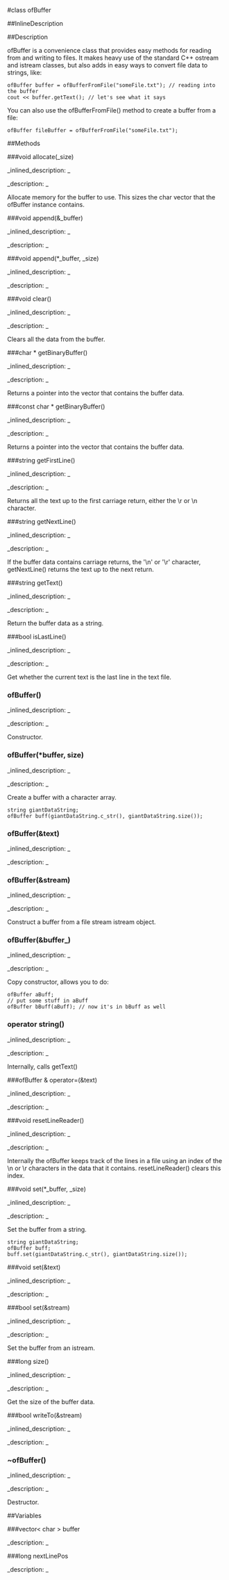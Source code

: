 #class ofBuffer


<!--
_visible: True_
_advanced: False_
_istemplated: False_
-->

##InlineDescription






##Description

ofBuffer is a convenience class that provides easy methods for reading from and writing to files. It makes heavy use of the standard C++ ostream and istream classes, but also adds in easy ways to convert file data to strings, like:

~~~~{.cpp}
ofBuffer buffer = ofBufferFromFile("someFile.txt"); // reading into the buffer
cout << buffer.getText(); // let's see what it says
~~~~

You can also use the ofBufferFromFile() method to create a buffer from a file:

~~~~{.cpp}
ofBuffer fileBuffer = ofBufferFromFile("someFile.txt");
~~~~





##Methods



###void allocate(_size)

<!--
_syntax: allocate(_size)_
_name: allocate_
_returns: void_
_returns_description: _
_parameters: long _size_
_access: public_
_version_started: 007_
_version_deprecated: _
_summary: _
_constant: False_
_static: False_
_visible: True_
_advanced: False_
-->

_inlined_description: _








_description: _


Allocate memory for the buffer to use. This sizes the char vector that the ofBuffer instance contains.







<!----------------------------------------------------------------------------->

###void append(&_buffer)

<!--
_syntax: append(&_buffer)_
_name: append_
_returns: void_
_returns_description: _
_parameters: const string &_buffer_
_access: public_
_version_started: 0073_
_version_deprecated: _
_summary: _
_constant: False_
_static: False_
_visible: True_
_advanced: False_
-->

_inlined_description: _








_description: _








<!----------------------------------------------------------------------------->

###void append(*_buffer, _size)

<!--
_syntax: append(*_buffer, _size)_
_name: append_
_returns: void_
_returns_description: _
_parameters: const char *_buffer, unsigned int _size_
_access: public_
_version_started: 0072_
_version_deprecated: _
_summary: _
_constant: False_
_static: False_
_visible: True_
_advanced: False_
-->

_inlined_description: _








_description: _








<!----------------------------------------------------------------------------->

###void clear()

<!--
_syntax: clear()_
_name: clear_
_returns: void_
_returns_description: _
_parameters: _
_access: public_
_version_started: 007_
_version_deprecated: _
_summary: _
_constant: False_
_static: False_
_visible: True_
_advanced: False_
-->

_inlined_description: _








_description: _


Clears all the data from the buffer.







<!----------------------------------------------------------------------------->

###char * getBinaryBuffer()

<!--
_syntax: getBinaryBuffer()_
_name: getBinaryBuffer_
_returns: char *_
_returns_description: _
_parameters: _
_access: public_
_version_started: 0.8.0_
_version_deprecated: _
_summary: _
_constant: False_
_static: False_
_visible: True_
_advanced: False_
-->

_inlined_description: _








_description: _


Returns a pointer into the vector that contains the buffer data.







<!----------------------------------------------------------------------------->

###const char * getBinaryBuffer()

<!--
_syntax: getBinaryBuffer()_
_name: getBinaryBuffer_
_returns: const char *_
_returns_description: _
_parameters: _
_access: public_
_version_started: 007_
_version_deprecated: _
_summary: _
_constant: False_
_static: False_
_visible: True_
_advanced: False_
-->

_inlined_description: _








_description: _


Returns a pointer into the vector that contains the buffer data.







<!----------------------------------------------------------------------------->

###string getFirstLine()

<!--
_syntax: getFirstLine()_
_name: getFirstLine_
_returns: string_
_returns_description: _
_parameters: _
_access: public_
_version_started: 007_
_version_deprecated: _
_summary: _
_constant: False_
_static: False_
_visible: True_
_advanced: False_
-->

_inlined_description: _








_description: _


Returns all the text up to the first carriage return, either the \r or \n character.







<!----------------------------------------------------------------------------->

###string getNextLine()

<!--
_syntax: getNextLine()_
_name: getNextLine_
_returns: string_
_returns_description: _
_parameters: _
_access: public_
_version_started: 007_
_version_deprecated: _
_summary: _
_constant: False_
_static: False_
_visible: True_
_advanced: False_
-->

_inlined_description: _








_description: _


If the buffer data contains carriage returns, the '\n' or '\r' character, getNextLine() returns the text up to the next return.







<!----------------------------------------------------------------------------->

###string getText()

<!--
_syntax: getText()_
_name: getText_
_returns: string_
_returns_description: _
_parameters: _
_access: public_
_version_started: 007_
_version_deprecated: _
_summary: _
_constant: False_
_static: False_
_visible: True_
_advanced: False_
-->

_inlined_description: _








_description: _


Return the buffer data as a string.







<!----------------------------------------------------------------------------->

###bool isLastLine()

<!--
_syntax: isLastLine()_
_name: isLastLine_
_returns: bool_
_returns_description: _
_parameters: _
_access: public_
_version_started: 007_
_version_deprecated: _
_summary: _
_constant: False_
_static: False_
_visible: True_
_advanced: False_
-->

_inlined_description: _








_description: _


Get whether the current text is the last line in the text file.







<!----------------------------------------------------------------------------->

### ofBuffer()

<!--
_syntax: ofBuffer()_
_name: ofBuffer_
_returns: _
_returns_description: _
_parameters: _
_access: public_
_version_started: 007_
_version_deprecated: _
_summary: _
_constant: False_
_static: False_
_visible: True_
_advanced: False_
-->

_inlined_description: _








_description: _


Constructor.







<!----------------------------------------------------------------------------->

### ofBuffer(*buffer, size)

<!--
_syntax: ofBuffer(*buffer, size)_
_name: ofBuffer_
_returns: _
_returns_description: _
_parameters: const char *buffer, unsigned int size_
_access: public_
_version_started: 0072_
_version_deprecated: _
_summary: _
_constant: False_
_static: False_
_visible: True_
_advanced: False_
-->

_inlined_description: _








_description: _


Create a buffer with a character array.

~~~~{.cpp}
string giantDataString;
ofBuffer buff(giantDataString.c_str(), giantDataString.size());
~~~~





<!----------------------------------------------------------------------------->

### ofBuffer(&text)

<!--
_syntax: ofBuffer(&text)_
_name: ofBuffer_
_returns: _
_returns_description: _
_parameters: const string &text_
_access: public_
_version_started: 0072_
_version_deprecated: _
_summary: _
_constant: False_
_static: False_
_visible: True_
_advanced: False_
-->

_inlined_description: _








_description: _








<!----------------------------------------------------------------------------->

### ofBuffer(&stream)

<!--
_syntax: ofBuffer(&stream)_
_name: ofBuffer_
_returns: _
_returns_description: _
_parameters: istream &stream_
_access: public_
_version_started: 007_
_version_deprecated: _
_summary: _
_constant: False_
_static: False_
_visible: True_
_advanced: False_
-->

_inlined_description: _








_description: _


Construct a buffer from a file stream istream object.







<!----------------------------------------------------------------------------->

### ofBuffer(&buffer_)

<!--
_syntax: ofBuffer(&buffer_)_
_name: ofBuffer_
_returns: _
_returns_description: _
_parameters: const ofBuffer &buffer__
_access: public_
_version_started: 007_
_version_deprecated: _
_summary: _
_constant: False_
_static: False_
_visible: True_
_advanced: False_
-->

_inlined_description: _








_description: _


Copy constructor, allows you to do:

~~~~{.cpp}
ofBuffer aBuff;
// put some stuff in aBuff
ofBuffer bBuff(aBuff); // now it's in bBuff as well
~~~~







<!----------------------------------------------------------------------------->

### operator string()

<!--
_syntax: operator string()_
_name: operator string_
_returns: _
_returns_description: _
_parameters: _
_access: public_
_version_started: 007_
_version_deprecated: _
_summary: _
_constant: False_
_static: False_
_visible: True_
_advanced: False_
-->

_inlined_description: _








_description: _


Internally, calls getText()







<!----------------------------------------------------------------------------->

###ofBuffer & operator=(&text)

<!--
_syntax: operator=(&text)_
_name: operator=_
_returns: ofBuffer &_
_returns_description: _
_parameters: const string &text_
_access: public_
_version_started: 0072_
_version_deprecated: _
_summary: _
_constant: False_
_static: False_
_visible: True_
_advanced: False_
-->

_inlined_description: _








_description: _








<!----------------------------------------------------------------------------->

###void resetLineReader()

<!--
_syntax: resetLineReader()_
_name: resetLineReader_
_returns: void_
_returns_description: _
_parameters: _
_access: public_
_version_started: 007_
_version_deprecated: _
_summary: _
_constant: False_
_static: False_
_visible: True_
_advanced: False_
-->

_inlined_description: _








_description: _


Internally the ofBuffer keeps track of the lines in a file using an index of the \n or \r characters in the data that it contains. resetLineReader() clears this index.







<!----------------------------------------------------------------------------->

###void set(*_buffer, _size)

<!--
_syntax: set(*_buffer, _size)_
_name: set_
_returns: void_
_returns_description: _
_parameters: const char *_buffer, unsigned int _size_
_access: public_
_version_started: 0072_
_version_deprecated: _
_summary: _
_constant: False_
_static: False_
_visible: True_
_advanced: False_
-->

_inlined_description: _








_description: _


Set the buffer from a string.

~~~~{.cpp}
string giantDataString;
ofBuffer buff;
buff.set(giantDataString.c_str(), giantDataString.size());
~~~~







<!----------------------------------------------------------------------------->

###void set(&text)

<!--
_syntax: set(&text)_
_name: set_
_returns: void_
_returns_description: _
_parameters: const string &text_
_access: public_
_version_started: 0072_
_version_deprecated: _
_summary: _
_constant: False_
_static: False_
_visible: True_
_advanced: False_
-->

_inlined_description: _








_description: _








<!----------------------------------------------------------------------------->

###bool set(&stream)

<!--
_syntax: set(&stream)_
_name: set_
_returns: bool_
_returns_description: _
_parameters: istream &stream_
_access: public_
_version_started: 007_
_version_deprecated: _
_summary: _
_constant: False_
_static: False_
_visible: True_
_advanced: False_
-->

_inlined_description: _








_description: _


Set the buffer from an istream.







<!----------------------------------------------------------------------------->

###long size()

<!--
_syntax: size()_
_name: size_
_returns: long_
_returns_description: _
_parameters: _
_access: public_
_version_started: 007_
_version_deprecated: _
_summary: _
_constant: False_
_static: False_
_visible: True_
_advanced: False_
-->

_inlined_description: _








_description: _


Get the size of the buffer data.







<!----------------------------------------------------------------------------->

###bool writeTo(&stream)

<!--
_syntax: writeTo(&stream)_
_name: writeTo_
_returns: bool_
_returns_description: _
_parameters: ostream &stream_
_access: public_
_version_started: 007_
_version_deprecated: _
_summary: _
_constant: False_
_static: False_
_visible: True_
_advanced: False_
-->

_inlined_description: _








_description: _








<!----------------------------------------------------------------------------->

### ~ofBuffer()

<!--
_syntax: ~ofBuffer()_
_name: ~ofBuffer_
_returns: _
_returns_description: _
_parameters: _
_access: public_
_version_started: 007_
_version_deprecated: _
_summary: _
_constant: False_
_static: False_
_visible: True_
_advanced: False_
-->

_inlined_description: _








_description: _


Destructor.







<!----------------------------------------------------------------------------->

##Variables



###vector< char > buffer

<!--
_name: buffer_
_type: vector< char >_
_access: private_
_version_started: 007_
_version_deprecated: _
_summary: _
_visible: True_
_constant: True_
_advanced: False_
-->

_description: _








<!----------------------------------------------------------------------------->

###long nextLinePos

<!--
_name: nextLinePos_
_type: long_
_access: private_
_version_started: 007_
_version_deprecated: _
_summary: _
_visible: True_
_constant: True_
_advanced: False_
-->

_description: _








<!----------------------------------------------------------------------------->

